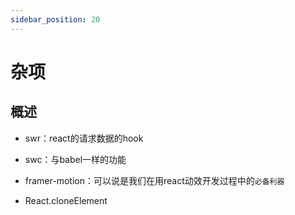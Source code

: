 ```yaml
---
sidebar_position: 20
---
```


# 杂项

## 概述

- swr：react的请求数据的hook

- swc：与babel一样的功能

- framer-motion：可以说是我们在用react动效开发过程中的`必备利器`

- React.cloneElement
